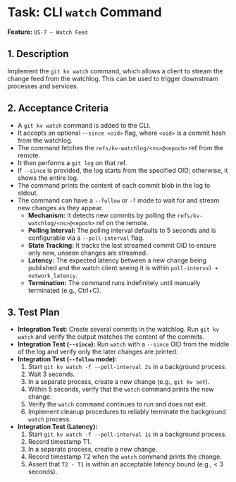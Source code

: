 # Task: CLI `watch` Command

**Feature:** `US-7 — Watch Feed`

## 1. Description

Implement the `git kv watch` command, which allows a client to stream the change feed from the watchlog. This can be used to trigger downstream processes and services.

## 2. Acceptance Criteria

- A `git kv watch` command is added to the CLI.
- It accepts an optional `--since <oid>` flag, where `<oid>` is a commit hash from the watchlog.
- The command fetches the `refs/kv-watchlog/<ns>@<epoch>` ref from the remote.
- It then performs a `git log` on that ref.
- If `--since` is provided, the log starts from the specified OID; otherwise, it shows the entire log.
- The command prints the content of each commit blob in the log to stdout.
- The command can have a `--follow` or `-f` mode to wait for and stream new changes as they appear.
  - **Mechanism:** It detects new commits by polling the `refs/kv-watchlog/<ns>@<epoch>` ref on the remote.
  - **Polling Interval:** The polling interval defaults to 5 seconds and is configurable via a `--poll-interval` flag.
  - **State Tracking:** It tracks the last streamed commit OID to ensure only new, unseen changes are streamed.
  - **Latency:** The expected latency between a new change being published and the watch client seeing it is within `poll-interval + network_latency`.
  - **Termination:** The command runs indefinitely until manually terminated (e.g., Ctrl+C).

## 3. Test Plan

- **Integration Test:** Create several commits in the watchlog. Run `git kv watch` and verify the output matches the content of the commits.
- **Integration Test (`--since`):** Run `watch` with a `--since` OID from the middle of the log and verify only the later changes are printed.
- **Integration Test (`--follow` mode):**
  1. Start `git kv watch -f --poll-interval 2s` in a background process.
  2. Wait 3 seconds.
  3. In a separate process, create a new change (e.g., `git kv set`).
  4. Within 5 seconds, verify that the `watch` command prints the new change.
  5. Verify the `watch` command continues to run and does not exit.
  6. Implement cleanup procedures to reliably terminate the background `watch` process.
- **Integration Test (Latency):**
  1. Start `git kv watch -f --poll-interval 1s` in a background process.
  2. Record timestamp T1.
  3. In a separate process, create a new change.
  4. Record timestamp T2 when the `watch` command prints the change.
  5. Assert that `T2 - T1` is within an acceptable latency bound (e.g., < 3 seconds).
